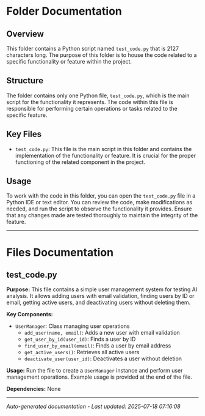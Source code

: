 # Folder Documentation

## Overview
This folder contains a Python script named `test_code.py` that is 2127 characters long. The purpose of this folder is to house the code related to a specific functionality or feature within the project.

## Structure
The folder contains only one Python file, `test_code.py`, which is the main script for the functionality it represents. The code within this file is responsible for performing certain operations or tasks related to the specific feature.

## Key Files
- `test_code.py`: This file is the main script in this folder and contains the implementation of the functionality or feature. It is crucial for the proper functioning of the related component in the project.

## Usage
To work with the code in this folder, you can open the `test_code.py` file in a Python IDE or text editor. You can review the code, make modifications as needed, and run the script to observe the functionality it provides. Ensure that any changes made are tested thoroughly to maintain the integrity of the feature.

---

# Files Documentation

## test_code.py

**Purpose:** This file contains a simple user management system for testing AI analysis. It allows adding users with email validation, finding users by ID or email, getting active users, and deactivating users without deleting them.

**Key Components:**
- `UserManager`: Class managing user operations
  - `add_user(name, email)`: Adds a new user with email validation
  - `get_user_by_id(user_id)`: Finds a user by ID
  - `find_user_by_email(email)`: Finds a user by email address
  - `get_active_users()`: Retrieves all active users
  - `deactivate_user(user_id)`: Deactivates a user without deletion

**Usage:** Run the file to create a `UserManager` instance and perform user management operations. Example usage is provided at the end of the file.

**Dependencies:** None

---
*Auto-generated documentation - Last updated: 2025-07-18 07:16:08*
